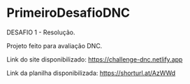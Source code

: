 # PrimeiroDesafioDNC

DESAFIO 1 - Resolução.

Projeto feito para avaliação DNC.

Link do site disponibilizado: https://challenge-dnc.netlify.app <br>

Link da planilha disponibilizada: https://shorturl.at/AzWWd
